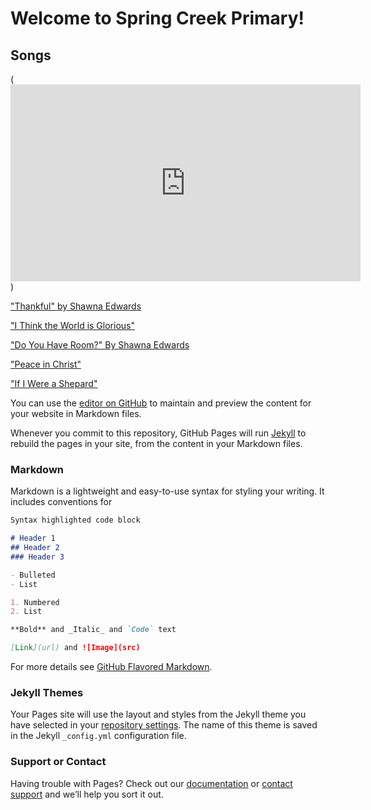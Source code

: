 # Welcome to Spring Creek Primary!

## Songs
(<iframe width="560" height="315" src="https://www.youtube.com/embed/3PlyzaKkzTQ?rel=0" frameborder="0" allow="autoplay; encrypted-media" allowfullscreen></iframe>)

["Thankful" by Shawna Edwards](https://www.youtube.com/watch?v=XTHDKxOL9cg)



["I Think the World is Glorious"](https://www.youtube.com/watch?v=4ZtlbjeMylk)



["Do You Have Room?" By Shawna Edwards](https://www.youtube.com/watch?v=jR7lo9ycKBA)



["Peace in Christ"](https://www.youtube.com/watch?v=R46J-GjbRWA)



["If I Were a Shepard"](https://www.youtube.com/watch?v=8XlKiB9r6WI)

You can use the [editor on GitHub](https://github.com/andrewrhancock/springcreekprimary/edit/master/README.md) to maintain and preview the content for your website in Markdown files.

Whenever you commit to this repository, GitHub Pages will run [Jekyll](https://jekyllrb.com/) to rebuild the pages in your site, from the content in your Markdown files.



### Markdown

Markdown is a lightweight and easy-to-use syntax for styling your writing. It includes conventions for

```markdown
Syntax highlighted code block

# Header 1
## Header 2
### Header 3

- Bulleted
- List

1. Numbered
2. List

**Bold** and _Italic_ and `Code` text

[Link](url) and ![Image](src)
```

For more details see [GitHub Flavored Markdown](https://guides.github.com/features/mastering-markdown/).

### Jekyll Themes

Your Pages site will use the layout and styles from the Jekyll theme you have selected in your [repository settings](https://github.com/andrewrhancock/springcreekprimary/settings). The name of this theme is saved in the Jekyll `_config.yml` configuration file.

### Support or Contact

Having trouble with Pages? Check out our [documentation](https://help.github.com/categories/github-pages-basics/) or [contact support](https://github.com/contact) and we’ll help you sort it out.
